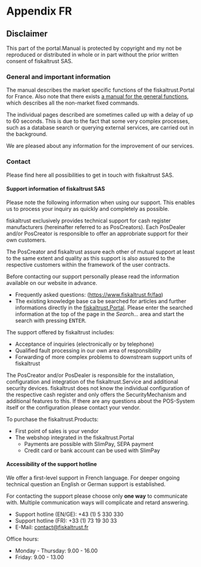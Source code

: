 # Appendix FR

## Disclaimer
This part of the portal.Manual is protected by copyright and my not be reproduced or distributed in whole or in part without the prior written consent of fiskaltrust SAS.

### <a name="general-and-important-information"></a>General and important information

The manual describes the market specific functions of the fiskaltrust.Portal for France. Also note that there exists [a manual for the general functions](../handbook-general/disclaimer.md), which describes all the non-market fixed commands.

The individual pages described are sometimes called up with a delay of up to 60 seconds. This is due to the fact that some very complex processes, such as a database search or querying external services, are carried out in the background.

We are pleased about any information for the improvement of our services.

### <a name="contact"></a>Contact
Please find here all possibilities to get in touch with fiskaltrust SAS.

#### <a name="support-information"></a>Support information of fiskaltrust SAS
Please note the following information when using our support. This enables us to process your inquiry as quickly and completely as possible.

fiskaltrust exclusively provides technical support for cash register manufacturers (hereinafter referred to as PosCreators). Each PosDealer and/or PosCreator is responsible to offer an approbriate support for their own customers.

The PosCreator and fiskaltrust assure each other of mutual support at least to the same extent and quality as this support is also assured to the respective customers within the framework of the user contracts.

Before contacting our support personally please read the information available on our website in advance.
* Frequently asked questions: (https://www.fiskaltrust.fr/faq)
* The existing knowledge base ca be searched for articles and further informations directly in the [fiskaltrust.Portal](https://portal.fiskaltrust.fr). Please enter the searched information at the top of the page in the _Search..._ area and start the search with pressing <kbd>ENTER</kbd>.

The support offered by fiskaltrust includes:
* Acceptance of inquiries (electronically or by telephone)
* Qualified fault processing in our own area of responsibility
* Forwarding of more complex problems to downstream support units of fiskaltrust

The PosCreator and/or PosDealer is responsible for the installation, configuration and integration of the fiskaltrust.Service and additional security devices. fiskaltrust does not know the individual configuration of the respective cash register and only offers the SecurityMechanism and additional features to this. If there are any questions about the POS-System itself or the configuration please contact your vendor.

To purchase the fiskaltrust.Products:
* First point of sales is your vendor
* The webshop integrated in the fiskaltrust.Portal
  * Payments are possible with SlimPay, SEPA payment
  * Credit card or bank account can be used with SlimPay

#### <a name="support-accessibility"></a>Accessibility of the support hotline
We offer a first-level support in French language. For deeper ongoing technical question an English or German support is established.

For contacting the support please choose only __one way__ to communicate with. Multiple communication ways will complicate and retard answering.
* Support hotline (EN/GE): +43 (1) 5 330 330
* Support hotline (FR): +33 (1) 73 19 30 33
* E-Mail: contact@fiskaltrust.fr

Office hours:
* Monday - Thursday: 9.00 - 16.00
* Friday: 9.00 - 13.00